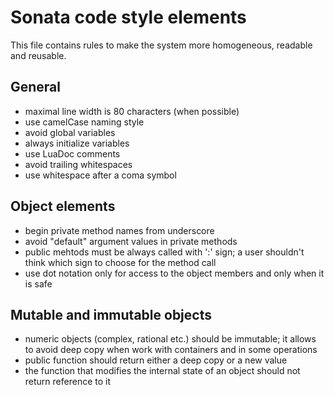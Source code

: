 # Sonata code style elements

This file contains rules to make the system more homogeneous, readable and reusable.

## General 

* maximal line width is 80 characters (when possible)
* use camelCase naming style
* avoid global variables
* always initialize variables
* use LuaDoc comments
* avoid trailing whitespaces
* use whitespace after a coma symbol

## Object elements

* begin private method names from underscore 
* avoid "default" argument values in private methods
* public mehtods must be always called with ':' sign; a user shouldn't think which sign to choose for the method call 
* use dot notation only for access to the object members and only when it is safe

## Mutable and immutable objects

* numeric objects (complex, rational etc.) should be immutable; it allows to avoid deep copy when work with containers and in some operations
* public function should return either a deep copy or a new value 
* the function that modifies the internal state of an object should not return reference to it

